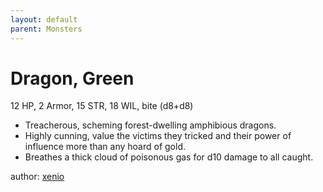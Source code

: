 ```yaml
---
layout: default
parent: Monsters 
--- 
```

# Dragon, Green
12 HP, 2 Armor, 15 STR, 18 WIL, bite (d8+d8)  
- Treacherous, scheming forest-dwelling amphibious dragons.  
- Highly cunning, value the victims they tricked and their power of influence more than any hoard of gold.  
- Breathes a thick cloud of poisonous gas for d10 damage to all caught.  

author: [xenio](https://xenioinabottle.blogspot.com) 
